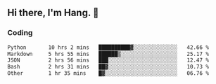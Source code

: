 ## Hi there, I'm Hang. 👋

### Coding

<!--START_SECTION:waka-->

```txt
Python       10 hrs 2 mins   ██████████▓░░░░░░░░░░░░░░   42.66 %
Markdown     5 hrs 55 mins   ██████▒░░░░░░░░░░░░░░░░░░   25.17 %
JSON         2 hrs 56 mins   ███░░░░░░░░░░░░░░░░░░░░░░   12.47 %
Bash         2 hrs 31 mins   ██▓░░░░░░░░░░░░░░░░░░░░░░   10.73 %
Other        1 hr 35 mins    █▓░░░░░░░░░░░░░░░░░░░░░░░   06.76 %
```

<!--END_SECTION:waka-->

